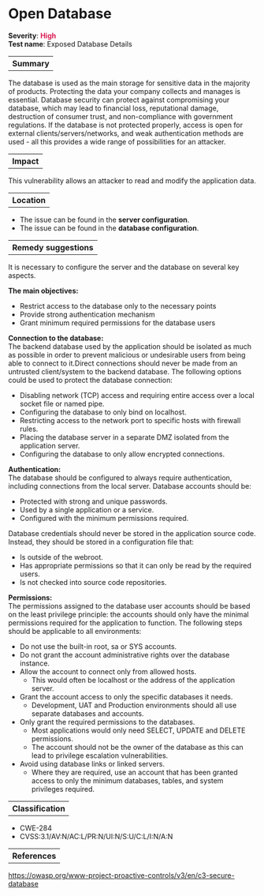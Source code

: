 # Open Database

<b>Severity</b>: <b><font color="#DB1E54">High</font></b><br>
<b>Test name</b>: Exposed Database Details

<table id="simple-table">
    <tr>
        <th><strong>Summary</strong></th>
    </tr>
</table>

The database is used as the main storage for sensitive data in the majority of products. Protecting the data your company collects and manages is essential. Database security can protect against compromising your database, which may lead to financial loss, reputational damage, destruction of consumer trust, and non-compliance with government regulations. If the database is not protected properly, access is open for external clients/servers/networks, and weak authentication methods are used - all this provides a wide range of possibilities for an attacker.


<table id="simple-table">
    <tr>
        <th><strong>Impact</strong></th>
    </tr>
</table>

This vulnerability allows an attacker to read and modify the application data.

<table id="simple-table">
    <tr>
        <th><strong>Location</strong></th>
    </tr>
</table>

* The issue can be found in the **server configuration**.
* The issue can be found in the **database configuration**.

<table id="simple-table">
    <tr>
        <th><strong>Remedy suggestions</strong></th>
    </tr>
</table>

It is necessary to configure the server and the database on several key aspects. 

**The main objectives:**<br> 
* Restrict access to the database only to  the necessary points
* Provide strong authentication mechanism
* Grant minimum required permissions for the database users

**Connection to the database:**<br>
The backend database used by the application should be isolated as much as possible in order to prevent malicious or undesirable users from being able to connect to it.Direct connections should never be made from an untrusted client/system to the backend database. The following options could be used to protect the database connection:

* Disabling network (TCP) access and requiring entire access over a local socket file or named pipe.
* Configuring the database to only bind on localhost.
* Restricting access to the network port to specific hosts with firewall rules.
* Placing the database server in a separate DMZ isolated from the application server.
* Configuring the database to only allow encrypted connections.

**Authentication:**<br>
The database should be configured to always require authentication, including connections from the local server. Database accounts should be:
* Protected with strong and unique passwords.
* Used by a single application or a service.
* Configured with the minimum permissions required.

Database credentials should never be stored in the application source code. Instead, they should be stored in a configuration file that:
* Is outside of the webroot.
* Has appropriate permissions so that it can only be read by the required users.
* Is not checked into source code repositories.

**Permissions:**<br>
The permissions assigned to the database user accounts should be based on the least privilege principle: the accounts should only have the minimal permissions required for the application to function. The following steps should be applicable to all environments:
* Do not use the built-in root, sa or SYS accounts.
* Do not grant the account administrative rights over the database instance.
* Allow the account to connect only from allowed hosts.
    * This would often be localhost or the address of the application server.
* Grant the account access to only the specific databases it needs.
    * Development, UAT and Production environments should all use separate databases and accounts.
* Only grant the required permissions to the databases.
    * Most applications would only need SELECT, UPDATE and DELETE permissions.
    * The account should not be the owner of the database as this can lead to privilege escalation vulnerabilities.
* Avoid using database links or linked servers.
    * Where they are required, use an account that has been granted access to only the minimum databases, tables, and system privileges required.


<table id="simple-table">
    <tr>
        <th><strong>Classification</strong></th>
    </tr>
</table>

* CWE-284
* CVSS:3.1/AV:N/AC:L/PR:N/UI:N/S:U/C:L/I:N/A:N

<table id="simple-table">
    <tr>
        <th><strong>References</strong></th>
    </tr>
</table>

https://owasp.org/www-project-proactive-controls/v3/en/c3-secure-database

